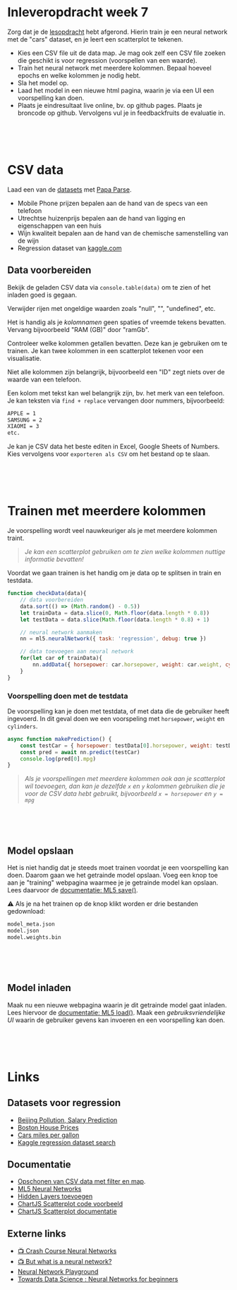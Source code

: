 
# Inleveropdracht week 7

Zorg dat je de [lesopdracht](./README.md) hebt afgerond. Hierin train je een neural network met de "cars" dataset, en je leert een scatterplot te tekenen.

- Kies een CSV file uit de data map. Je mag ook zelf een CSV file zoeken die geschikt is voor regression (voorspellen van een waarde).
- Train het neural network met meerdere kolommen. Bepaal hoeveel epochs en welke kolommen je nodig hebt. 
- Sla het model op.
- Laad het model in een nieuwe html pagina, waarin je via een UI een voorspelling kan doen.
- Plaats je eindresultaat live online, bv. op github pages. Plaats je broncode op github. Vervolgens vul je in feedbackfruits de evaluatie in.

<br>
<br>
<br>

# CSV data

Laad een van de [datasets]() met [Papa Parse](https://github.com/HR-CMGT/PRG08-2022-2023/blob/main/snippets/csv.md).

- Mobile Phone prijzen bepalen aan de hand van de specs van een telefoon
- Utrechtse huizenprijs bepalen aan de hand van ligging en eigenschappen van een huis
- Wijn kwaliteit bepalen aan de hand van de chemische samenstelling van de wijn
- Regression dataset van [kaggle.com](https://www.kaggle.com/search?q=tag%3A%22regression%22+in%3Adatasets) 

## Data voorbereiden

Bekijk de geladen CSV data via `console.table(data)` om te zien of het inladen goed is gegaan.

Verwijder rijen met ongeldige waarden zoals "null", "", "undefined", etc. 

Het is handig als je *kolomnamen* geen spaties of vreemde tekens bevatten. Vervang bijvoorbeeld "RAM (GB)" door "ramGb".

Controleer welke kolommen getallen bevatten. Deze kan je gebruiken om te trainen. Je kan twee kolommen in een scatterplot tekenen voor een visualisatie.

Niet alle kolommen zijn belangrijk, bijvoorbeeld een "ID" zegt niets over de waarde van een telefoon.

Een kolom met tekst kan wel belangrijk zijn, bv. het merk van een telefoon. Je kan teksten via `find + replace` vervangen door nummers, bijvoorbeeld:

```html
APPLE = 1
SAMSUNG = 2
XIAOMI = 3
etc.
```


Je kan je CSV data het beste editen in Excel, Google Sheets of Numbers. Kies vervolgens voor `exporteren als CSV` om het bestand op te slaan.

<br>
<br>
<br>

# Trainen met meerdere kolommen

Je voorspelling wordt veel nauwkeuriger als je met meerdere kolommen traint. 

> *Je kan een scatterplot gebruiken om te zien welke kolommen nuttige informatie bevatten!*

Voordat we gaan trainen is het handig om je data op te splitsen in train en testdata.

```javascript
function checkData(data){
    // data voorbereiden
    data.sort(() => (Math.random() - 0.5))
    let trainData = data.slice(0, Math.floor(data.length * 0.8))
    let testData = data.slice(Math.floor(data.length * 0.8) + 1)

    // neural network aanmaken
    nn = ml5.neuralNetwork({ task: 'regression', debug: true })

    // data toevoegen aan neural network
    for(let car of trainData){
        nn.addData({ horsepower: car.horsepower, weight: car.weight, cylinders:car.cylinders }, { mpg: car.mpg })
    }
}
```

### Voorspelling doen met de testdata

De voorspelling kan je doen met testdata, of met data die de gebruiker heeft ingevoerd. In dit geval doen we een voorspeling met `horsepower`, `weight` en `cylinders`.

```javascript
async function makePrediction() {
    const testCar = { horsepower: testData[0].horsepower, weight: testData[0].weight, cylinders:testData[0].cylinders }
    const pred = await nn.predict(testCar)
    console.log(pred[0].mpg)
}
```

> *Als je voorspellingen met meerdere kolommen ook aan je scatterplot wil toevoegen, dan kan je dezelfde `x` en `y` kolommen gebruiken die je voor de CSV data hebt gebruikt, bijvoorbeeld `x = horsepower` en `y = mpg`*

<br>
<br>
<br>

## Model opslaan

Het is niet handig dat je steeds moet trainen voordat je een voorspelling kan doen. Daarom gaan we het getrainde model opslaan. Voeg een knop toe aan je "training" webpagina waarmee je je getrainde model kan opslaan. Lees daarvoor de [documentatie: ML5 save()](https://learn.ml5js.org/#/reference/neural-network?id=save).

⚠️ Als je na het trainen op de knop klikt worden er drie bestanden gedownload:
```bash
model_meta.json
model.json
model.weights.bin
```
<br>
<br>
<br>

## Model inladen

Maak nu een nieuwe webpagina waarin je dit getrainde model gaat inladen. Lees hiervoor de [documentatie: ML5 load()](https://learn.ml5js.org/#/reference/neural-network?id=load). Maak een *gebruiksvriendelijke UI* waarin de gebruiker gevens kan invoeren en een voorspelling kan doen. 


<br>
<br>
<br>

# Links

## Datasets voor regression

- [Beijing Pollution, Salary Prediction](https://www.kaggle.com/ahmettezcantekin/beginner-dataset-v2)
- [Boston House Prices](https://www.kaggle.com/vikrishnan/boston-house-prices)
- [Cars miles per gallon](https://www.kaggle.com/uciml/autompg-dataset)
- [Kaggle regression dataset search](https://www.kaggle.com/search?q=tag%3A%22regression%22+in%3Adatasets)
  

## Documentatie

- [Opschonen van CSV data met filter en map](https://github.com/HR-CMGT/PRG08-2020-2021/blob/main/snippets/csv.md).
- [ML5 Neural Networks](https://learn.ml5js.org/#/reference/neural-network)
- [Hidden Layers toevoegen](https://github.com/HR-CMGT/PRG08-2021-2022/blob/main/snippets/layers.md)
- [ChartJS Scatterplot code voorbeeld](https://github.com/HR-CMGT/PRG08-2021-2022/blob/main/snippets/scatterplot.md)
- [ChartJS Scatterplot documentatie](https://www.chartjs.org/docs/latest/charts/scatter.html)

## Externe links

- [📺 Crash Course Neural Networks](https://www.youtube.com/watch?v=JBlm4wnjNMY)
- [📺  But what is a neural network?](https://www.youtube.com/watch?v=aircAruvnKk)
- [Neural Network Playground](https://playground.tensorflow.org/)
- [Towards Data Science : Neural Networks for beginners](https://towardsdatascience.com/a-beginners-guide-to-neural-networks-d5cf7e369a13)
